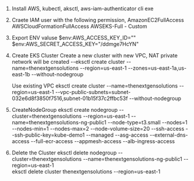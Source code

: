 1. Install AWS, kubectl, aksctl, aws-iam-authenticator cli exe
2. Craete IAM user with the following permission, 
    AmazonEC2FullAccess
    AWSCloudFormationFullAccess
    AWSEKS-Full - Custom

3. Export ENV valuse
    $env:AWS_ACCESS_KEY_ID=""
    $env:AWS_SECRET_ACCESS_KEY="/ddmge7HcYN"

3. Create EKS Cluster
    Create a new cluster with new VPC, NAT private network will be created
    --eksctl create cluster --name=thenextgensolutions --region=us-east-1 --zones=us-east-1a,us-east-1b --without-nodegroup 

    Use existing VPC 
    eksctl create cluster  --name=thenextgensolutions --region=us-east-1 --vpc-public-subnets=subnet-032e6d8f3850f7516,subnet-01b15f37c2ffbc53f --without-nodegroup

4. CreateNodeGroup
    eksctl create nodegroup --cluster=thenextgensolutions --region=us-east-1 --name=thenextgensolutions-ng-public1 --node-type=t3.small --nodes=1 --nodes-min=1 --nodes-max=2 --node-volume-size=20 --ssh-access --ssh-public-key=kube-demo1 --managed --asg-access --external-dns-access --full-ecr-access --appmesh-access --alb-ingress-access 

5. Delete the Cluster 
    eksctl delete nodegroup --cluster=thenextgensolutions --name=thenextgensolutions-ng-public1 --region=us-east-1  
    eksctl delete cluster thenextgensolutions --region=us-east-1  